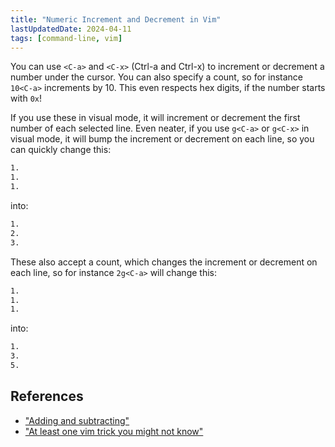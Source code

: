 ```yaml
---
title: "Numeric Increment and Decrement in Vim"
lastUpdatedDate: 2024-04-11
tags: [command-line, vim]
---
```


You can use `<C-a>` and `<C-x>` (Ctrl-a and Ctrl-x) to increment or decrement a number under the cursor.
You can also specify a count, so for instance `10<C-a>` increments by 10.
This even respects hex digits, if the number starts with `0x`!

If you use these in visual mode, it will increment or decrement the first number of each selected line.
Even neater, if you use `g<C-a>` or `g<C-x>` in visual mode, it will bump the increment or decrement on each line, so you can quickly change this:

```markdown
1.
1.
1.
```

into:

```markdown
1.
2.
3.
```

These also accept a count, which changes the increment or decrement on each line, so for instance `2g<C-a>` will change this:

```markdown
1.
1.
1.
```

into:

```markdown
1.
3.
5.
```

## References

- ["Adding and subtracting"](https://vimhelp.org/change.txt.html#CTRL-A)
- ["At least one vim trick you might not know"](https://www.hillelwayne.com/post/intermediate-vim/)